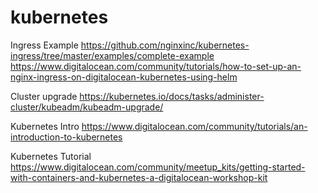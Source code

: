 # kubernetes

Ingress Example
https://github.com/nginxinc/kubernetes-ingress/tree/master/examples/complete-example
https://www.digitalocean.com/community/tutorials/how-to-set-up-an-nginx-ingress-on-digitalocean-kubernetes-using-helm

Cluster upgrade
https://kubernetes.io/docs/tasks/administer-cluster/kubeadm/kubeadm-upgrade/

Kubernetes Intro
https://www.digitalocean.com/community/tutorials/an-introduction-to-kubernetes

Kubernetes Tutorial
https://www.digitalocean.com/community/meetup_kits/getting-started-with-containers-and-kubernetes-a-digitalocean-workshop-kit

